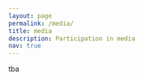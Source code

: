 ```yaml
---
layout: page
permalink: /media/
title: media
description: Participation in media  
nav: true
---
```


tba
